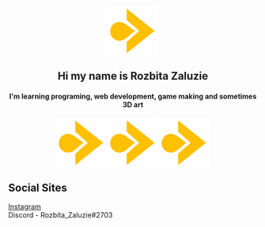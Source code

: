 
<p align="center">
<img align="center" src="assets/myLogo.png" width="100">
 </p>

<h2 align="center">
 Hi my name is Rozbita Zaluzie
 </h2>
 
 <h4 align="center"> I'm learning programing, web development, game making and sometimes 3D art</h4>


<p align="center">
  
<img align="center" src="assets/myLogo.png" width="100">
  <img align="center" src="assets/myLogo.png" width="100">
  <img align="center" src="assets/myLogo.png" width="100">
 </p>

## Social Sites
[Instagram](https://instagram.com/rozbita_zaluzie/) <br>
Discord - Rozbita_Zaluzie#2703
